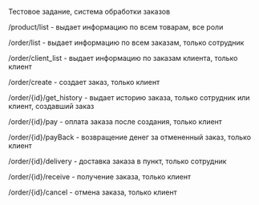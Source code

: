 Тестовое задание, система обработки заказов

/product/list - выдает информацию по всем товарам, все роли

/order/list - выдает информацию по всем заказам, только сотрудник

/order/client_list - выдает информацию по заказам клиента, только клиент

/order/create - создает заказ, только клиент

/order/{id}/get_history - выдает историю заказа, только сотрудник или клиент, создавший заказ

/order/{id}/pay - оплата заказа после создания, только клиент

/order/{id}/payBack - возвращение денег за отмененный заказ, только клиент

/order/{id}/delivery - доставка заказа в пункт, только сотрудник

/order/{id}/receive - получение заказа, только клиент

/order/{id}/cancel - отмена заказа, только клиент